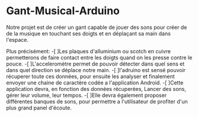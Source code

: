 # Gant-Musical-Arduino
Notre projet est de créer un gant capable de jouer des sons pour créer de de la musique en touchant ses doigts et en déplaçant sa main dans l'espace.

Plus précisément:
  -[ ]Les plaques d'alluminium ou scotch en cuivre permetterons de faire contact entre les doigts quand on les presse contre le pouce.
  -[ ]L'acceleromètre permet de pouvoir détecter dans quel sens et dans quel direction se déplace notre main.
  -[ ]l'adruino est sensé pouvoir récuperer toute ces données, pour ensuite les analyser et finalement envoyer une chaine de caractère codée a l'application Android.
  -[ ]Cette application devra, en fonction des données récuperées, Lancer des sons, gérer leur volume, leur tempos.
  -[ ]Elle devra également proposer différentes banques de sons, pour permettre a l'utilisateur de profiter d'un plus grand panel d'écoute.

